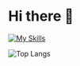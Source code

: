 # Hi there 👋 
[![My Skills](https://skillicons.dev/icons?i=java,html,css,js,androidstudio,py,ps,pr,php,laravel,vscode)](https://skillicons.dev)

![Top Langs](https://github-readme-stats.vercel.app/api/top-langs/?username=indiedv&layout=compact&langs_count=10)
